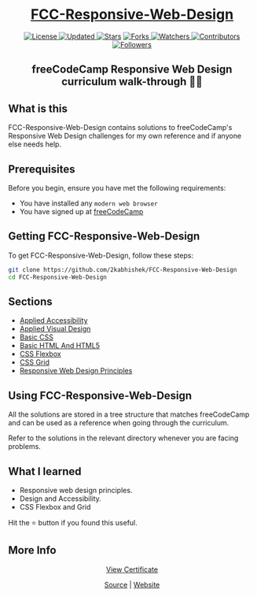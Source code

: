 <div align = "center">

<h1><a href="https://2kabhishek.github.io/FCC-Responsive-Web-Design">FCC-Responsive-Web-Design</a></h1>

<a href="https://github.com/2KAbhishek/FCC-Responsive-Web-Design/blob/master/LICENSE">
<img alt="License" src="https://img.shields.io/github/license/2kabhishek/FCC-Responsive-Web-Design?style=plastic&color=white&label=License"> </a>

<a href="https://github.com/2KAbhishek/FCC-Responsive-Web-Design/pulse">
<img alt="Updated" src="https://img.shields.io/github/last-commit/2kabhishek/FCC-Responsive-Web-Design?style=plastic&color=e30724&label=Updated"> </a>

<a href="https://github.com/2KAbhishek/FCC-Responsive-Web-Design/stargazers">
<img alt="Stars" src="https://img.shields.io/github/stars/2kabhishek/FCC-Responsive-Web-Design?style=plastic&color=00d451&label=Stars"></a>

<a href="https://github.com/2KAbhishek/FCC-Responsive-Web-Design/network/members">
<img alt="Forks" src="https://img.shields.io/github/forks/2kabhishek/FCC-Responsive-Web-Design?style=plastic&color=1688f0&label=Forks"> </a>

<a href="https://github.com/2KAbhishek/FCC-Responsive-Web-Design/watchers">
<img alt="Watchers" src="https://img.shields.io/github/watchers/2kabhishek/FCC-Responsive-Web-Design?style=plastic&color=ff5500&label=Watchers"> </a>

<a href="https://github.com/2KAbhishek/FCC-Responsive-Web-Design/graphs/contributors">
<img alt="Contributors" src="https://img.shields.io/github/contributors/2kabhishek/FCC-Responsive-Web-Design?style=plastic&color=f0f&label=Contributors"> </a>

<a href="https://github.com/2KAbhishek?tab=followers">
<img alt="Followers" src="https://img.shields.io/github/followers/2kabhishek?color=222&style=plastic&label=Followers"> </a>

<h2>freeCodeCamp Responsive Web Design curriculum walk-through 👣🌐</h2>

</div>

## What is this

FCC-Responsive-Web-Design contains solutions to freeCodeCamp's Responsive Web Design challenges for my own reference and if anyone else needs help.

## Prerequisites

Before you begin, ensure you have met the following requirements:

- You have installed any `modern web browser`
- You have signed up at [freeCodeCamp](https://freeCodeCamp.org)

## Getting FCC-Responsive-Web-Design

To get FCC-Responsive-Web-Design, follow these steps:

```bash
git clone https://github.com/2kabhishek/FCC-Responsive-Web-Design
cd FCC-Responsive-Web-Design
```

## Sections

- [Applied Accessibility](./Applied-Accessibility)
- [Applied Visual Design](./Applied-Visual-Design)
- [Basic CSS](./Basic-CSS)
- [Basic HTML And HTML5](./Basic-HTML-And-HTML5)
- [CSS Flexbox](./CSS-Flexbox)
- [CSS Grid](./CSS-Grid)
- [Responsive Web Design Principles](./Responsive-Web-Design-Principles)

## Using FCC-Responsive-Web-Design

All the solutions are stored in a tree structure that matches freeCodeCamp and can be used as a reference when going through the curriculum.

Refer to the solutions in the relevant directory whenever you are facing problems.

## What I learned

- Responsive web design principles.
- Design and Accessibility.
- CSS Flexbox and Grid

Hit the ⭐ button if you found this useful.

## More Info

<div align="center">

[View Certificate](https://www.freecodecamp.org/certification/2kabhishek/responsive-web-design)

<a href="https://github.com/2KAbhishek/FCC-Responsive-Web-Design">Source</a> |
<a href="https://2kabhishek.github.io/FCC-Responsive-Web-Design">Website</a>

</div>
